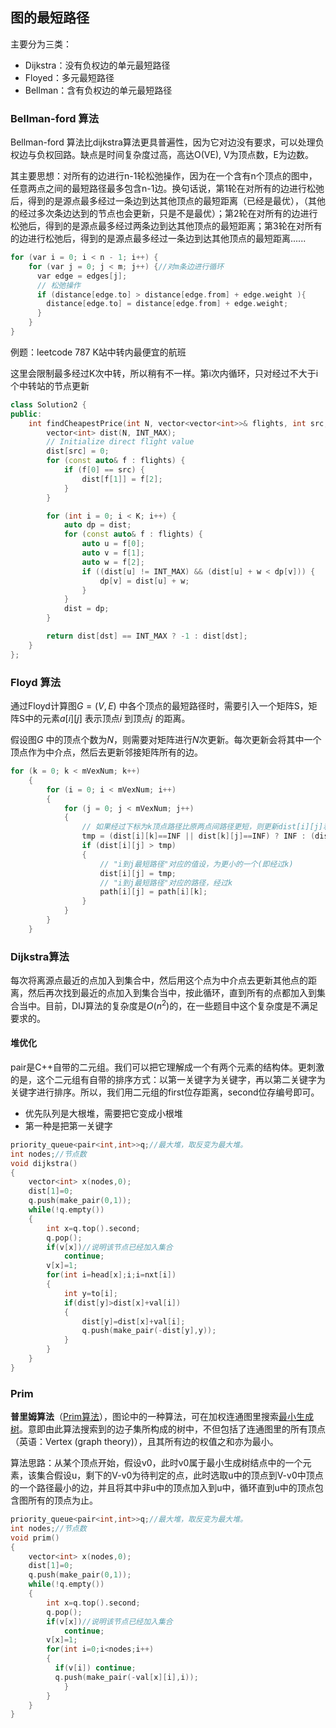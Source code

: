 ## 图的最短路径

主要分为三类：

* Dijkstra：没有负权边的单元最短路径
* Floyed：多元最短路径
* Bellman：含有负权边的单元最短路径

### Bellman-ford 算法

Bellman-ford 算法比dijkstra算法更具普遍性，因为它对边没有要求，可以处理负权边与负权回路。缺点是时间复杂度过高，高达O(VE), V为顶点数，E为边数。

其主要思想：对所有的边进行n-1轮松弛操作，因为在一个含有n个顶点的图中，任意两点之间的最短路径最多包含n-1边。换句话说，第1轮在对所有的边进行松弛后，得到的是源点最多经过一条边到达其他顶点的最短距离（已经是最优），（其他的经过多次条边达到的节点也会更新，只是不是最优）；第2轮在对所有的边进行松弛后，得到的是源点最多经过两条边到达其他顶点的最短距离；第3轮在对所有的边进行松弛后，得到的是源点最多经过一条边到达其他顶点的最短距离......

```cpp
for (var i = 0; i < n - 1; i++) {
    for (var j = 0; j < m; j++) {//对m条边进行循环
      var edge = edges[j];
      // 松弛操作
      if (distance[edge.to] > distance[edge.from] + edge.weight ){ 
        distance[edge.to] = distance[edge.from] + edge.weight;
      }
    }
}
```

例题：leetcode 787 K站中转内最便宜的航班

这里会限制最多经过K次中转，所以稍有不一样。第i次内循环，只对经过不大于i个中转站的节点更新

```cpp
class Solution2 {
public:
    int findCheapestPrice(int N, vector<vector<int>>& flights, int src, int dst, int K) {
        vector<int> dist(N, INT_MAX);
        // Initialize direct flight value
        dist[src] = 0;
        for (const auto& f : flights) {
            if (f[0] == src) {
                dist[f[1]] = f[2];
            }
        }

        for (int i = 0; i < K; i++) {
            auto dp = dist;
            for (const auto& f : flights) {
                auto u = f[0];
                auto v = f[1];
                auto w = f[2];
                if ((dist[u] != INT_MAX) && (dist[u] + w < dp[v])) {
                    dp[v] = dist[u] + w;
                }
            }
            dist = dp;
        }

        return dist[dst] == INT_MAX ? -1 : dist[dst];
    }
};
```

### Floyd 算法

通过Floyd计算图$G=(V,E)$ 中各个顶点的最短路径时，需要引入一个矩阵S，矩阵S中的元素$a[i][j]$ 表示顶点$i$ 到顶点$j$ 的距离。

假设图$G$ 中的顶点个数为$N$，则需要对矩阵进行$N$次更新。每次更新会将其中一个顶点作为中介点，然后去更新邻接矩阵所有的边。

```cpp
for (k = 0; k < mVexNum; k++)
    {
        for (i = 0; i < mVexNum; i++)
        {
            for (j = 0; j < mVexNum; j++)
            {
                // 如果经过下标为k顶点路径比原两点间路径更短，则更新dist[i][j]和path[i][j]
                tmp = (dist[i][k]==INF || dist[k][j]==INF) ? INF : (dist[i][k] + dist[k][j]);
                if (dist[i][j] > tmp)
                {
                    // "i到j最短路径"对应的值设，为更小的一个(即经过k)
                    dist[i][j] = tmp;
                    // "i到j最短路径"对应的路径，经过k
                    path[i][j] = path[i][k];
                }
            }
        }
    }
```

### Dijkstra算法

每次将离源点最近的点加入到集合中，然后用这个点为中介点去更新其他点的距离，然后再次找到最近的点加入到集合当中，按此循环，直到所有的点都加入到集合当中。目前，DIJ算法的复杂度是$O(n^2)$的，在一些题目中这个复杂度是不满足要求的。

#### 堆优化

pair是C++自带的二元组。我们可以把它理解成一个有两个元素的结构体。更刺激的是，这个二元组有自带的排序方式：以第一关键字为关键字，再以第二关键字为关键字进行排序。所以，我们用二元组的first位存距离，second位存编号即可。

* 优先队列是大根堆，需要把它变成小根堆
* 第一种是把第一关键字

```cpp
priority_queue<pair<int,int>>q;//最大堆，取反变为最大堆。
int nodes;//节点数
void dijkstra()
{
    vector<int> x(nodes,0);
    dist[1]=0;
    q.push(make_pair(0,1));
    while(!q.empty())
    {
        int x=q.top().second;
        q.pop();
        if(v[x])//说明该节点已经加入集合
            continue;
        v[x]=1;
        for(int i=head[x];i;i=nxt[i])
        {
            int y=to[i];
            if(dist[y]>dist[x]+val[i])
            {
                dist[y]=dist[x]+val[i];
                q.push(make_pair(-dist[y],y));
            }
        }
    }
}
```

### Prim

**普里姆算法**（[Prim算法](https://baike.baidu.com/item/Prim算法/10986864)），图论中的一种算法，可在加权连通图里搜索[最小生成树](https://baike.baidu.com/item/最小生成树)。意即由此算法搜索到的边子集所构成的树中，不但包括了连通图里的所有顶点（英语：Vertex (graph theory)），且其所有边的权值之和亦为最小。

算法思路：从某个顶点开始，假设v0，此时v0属于最小生成树结点中的一个元素，该集合假设u，剩下的V-v0为待判定的点，此时选取u中的顶点到V-v0中顶点的一个路径最小的边，并且将其中非u中的顶点加入到u中，循环直到u中的顶点包含图所有的顶点为止。

```cpp
priority_queue<pair<int,int>>q;//最大堆，取反变为最大堆。
int nodes;//节点数
void prim()
{
    vector<int> x(nodes,0);
    dist[1]=0;
    q.push(make_pair(0,1));
    while(!q.empty())
    {
        int x=q.top().second;
        q.pop();
        if(v[x])//说明该节点已经加入集合
            continue;
        v[x]=1;
        for(int i=0;i<nodes;i++)
        {
          if(v[i]) continue;
          q.push(make_pair(-val[x][i],i));
            }
        }
    }
}
```

